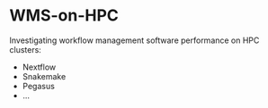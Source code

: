 # WMS-on-HPC
Investigating workflow management software performance on HPC clusters:
- Nextflow
- Snakemake
- Pegasus
- ...
